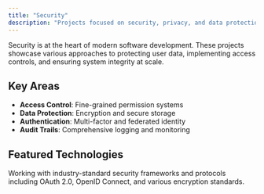 ```yaml
---
title: "Security"
description: "Projects focused on security, privacy, and data protection"
---
```


Security is at the heart of modern software development. These projects showcase various approaches to protecting user data, implementing access controls, and ensuring system integrity at scale.

## Key Areas

- **Access Control**: Fine-grained permission systems
- **Data Protection**: Encryption and secure storage
- **Authentication**: Multi-factor and federated identity
- **Audit Trails**: Comprehensive logging and monitoring

## Featured Technologies

Working with industry-standard security frameworks and protocols including OAuth 2.0, OpenID Connect, and various encryption standards.
